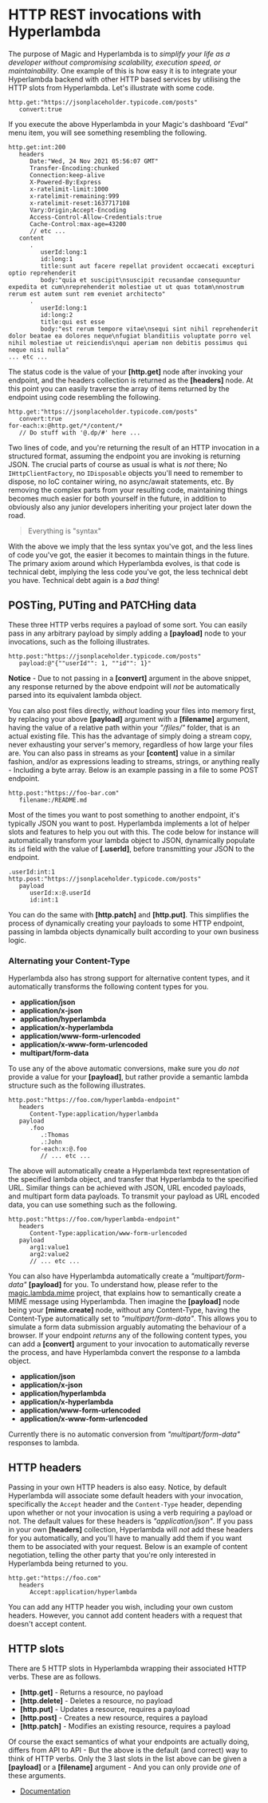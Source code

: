 
# HTTP REST invocations with Hyperlambda

The purpose of Magic and Hyperlambda is to _simplify your life as a developer without compromising scalability, execution speed, or maintainability_.
One example of this is how easy it is to integrate your Hyperlambda backend with other HTTP based services by utilising
the HTTP slots from Hyperlambda. Let's illustrate with some code.

```
http.get:"https://jsonplaceholder.typicode.com/posts"
   convert:true
```

If you execute the above Hyperlambda in your Magic's dashboard _"Eval"_ menu item, you will see something resembling
the following.

```
http.get:int:200
   headers
      Date:"Wed, 24 Nov 2021 05:56:07 GMT"
      Transfer-Encoding:chunked
      Connection:keep-alive
      X-Powered-By:Express
      x-ratelimit-limit:1000
      x-ratelimit-remaining:999
      x-ratelimit-reset:1637717108
      Vary:Origin;Accept-Encoding
      Access-Control-Allow-Credentials:true
      Cache-Control:max-age=43200
      // etc ...
   content
      .
         userId:long:1
         id:long:1
         title:sunt aut facere repellat provident occaecati excepturi optio reprehenderit
         body:"quia et suscipit\nsuscipit recusandae consequuntur expedita et cum\nreprehenderit molestiae ut ut quas totam\nnostrum rerum est autem sunt rem eveniet architecto"
      .
         userId:long:1
         id:long:2
         title:qui est esse
         body:"est rerum tempore vitae\nsequi sint nihil reprehenderit dolor beatae ea dolores neque\nfugiat blanditiis voluptate porro vel nihil molestiae ut reiciendis\nqui aperiam non debitis possimus qui neque nisi nulla"
... etc ...
```

The status code is the value of your **[http.get]** node after invoking your endpoint, and the headers collection
is returned as the **[headers]** node. At this point you can easily traverse the array of items returned by the
endpoint using code resembling the following.

```
http.get:"https://jsonplaceholder.typicode.com/posts"
   convert:true
for-each:x:@http.get/*/content/*
   // Do stuff with '@.dp/#' here ...
```

Two lines of code, and you're returning the result of an HTTP invocation in a structured format, assuming the endpoint
you are invoking is returning JSON. The crucial parts of course as usual is what is _not_ there; No `IHttpClientFactory`,
no `IDisposable` objects you'll need to remember to dispose, no IoC container wiring, no async/await statements, etc.
By removing the complex parts from your resulting code, maintaining things becomes much easier for both
yourself in the future, in addition to obviously also any junior developers inheriting your project later down the road.

> Everything is "syntax"

With the above we imply that the less syntax you've got, and the less lines of code you've got, the easier it becomes
to maintain things in the future. The primary axiom around which Hyperlambda evolves, is that code is technical debt,
implying the less code you've got, the less technical debt you have. Technical debt again is a _bad_ thing!

## POSTing, PUTing and PATCHing data

These three HTTP verbs requires a payload of some sort. You can easily pass in any arbitrary payload by simply adding
a **[payload]** node to your invocations, such as the folloing illustrates.

```
http.post:"https://jsonplaceholder.typicode.com/posts"
   payload:@"{""userId"": 1, ""id"": 1}"
```

**Notice** - Due to not passing in a **[convert]** argument in the above snippet, any response returned by
the above endpoint will _not_ be automatically parsed into its equivalent lambda object.

You can also post files directly, _without_ loading your files into memory first, by replacing your above **[payload]**
argument with a **[filename]** argument, having the value of a relative path within your _"/files/"_ folder, that
is an actual existing file. This has the advantage of simply doing a stream copy, never exhausting your server's memory,
regardless of how large your files are. You can also pass in streams as your **[content]** value in a similar fashion,
and/or as expressions leading to streams, strings, or anything really - Including a byte array. Below is
an example passing in a file to some POST endpoint.

```
http.post:"https://foo-bar.com"
   filename:/README.md
```

Most of the times you want to post something to another endpoint, it's typically JSON you want to post.
Hyperlambda implements a lot of helper slots and features to help you out with this. The code below for instance
will automatically transform your lambda object to JSON, dynamically populate its `id` field with the value
of **[.userId]**, before transmitting your JSON to the endpoint.

```
.userId:int:1
http.post:"https://jsonplaceholder.typicode.com/posts"
   payload
      userId:x:@.userId
      id:int:1
```

You can do the same with **[http.patch]** and **[http.put]**. This simplifies the process of dynamically
creating your payloads to some HTTP endpoint, passing in lambda objects dynamically built according to
your own business logic.

### Alternating your Content-Type

Hyperlambda also has strong support for alternative content types, and it automatically transforms the
following content types for you.

* __application/json__
* __application/x-json__
* __application/hyperlambda__
* __application/x-hyperlambda__
* __application/www-form-urlencoded__
* __application/x-www-form-urlencoded__
* __multipart/form-data__

To use any of the above automatic conversions, make sure you _do not_ provide a value for your **[payload]**,
but rather provide a semantic lambda structure such as the following illustrates.

```
http.post:"https://foo.com/hyperlambda-endpoint"
   headers
      Content-Type:application/hyperlambda
   payload
      .foo
         .:Thomas
         .:John
      for-each:x:@.foo
         // ... etc ...
```

The above will automatically create a Hyperlambda text representation of the specified lambda object,
and transfer that Hyperlambda to the specified URL. Similar things can be achieved with JSON, URL encoded
payloads, and multipart form data payloads. To transmit your payload as URL encoded data, you can use
something such as the following.

```
http.post:"https://foo.com/hyperlambda-endpoint"
   headers
      Content-Type:application/www-form-urlencoded
   payload
      arg1:value1
      arg2:value2
      // ... etc ...
```

You can also have Hyperlambda automatically create a _"multipart/form-data"_ **[payload]** for you. To understand
how, please refer to the [magic.lambda.mime](/documentation/magic.lambda.mime/) project, that explains how to
semantically create a MIME message using Hyperlambda. Then imagine the **[payload]** node being your **[mime.create]**
node, without any Content-Type, having the Content-Type automatically set to _"multipart/form-data"_. This allows you
to simulate a form data submission arguably automating the behaviour of a browser.
If your endpoint _returns_ any of the following content types, you can add a **[convert]** argument
to your invocation to automatically reverse the process, and have Hyperlambda convert the response _to_ a lambda
object.

* __application/json__
* __application/x-json__
* __application/hyperlambda__
* __application/x-hyperlambda__
* __application/www-form-urlencoded__
* __application/x-www-form-urlencoded__

Currently there is no automatic conversion from _"multipart/form-data"_ responses to lambda.

## HTTP headers

Passing in your own HTTP headers is also easy. Notice, by default Hyperlambda will associate some default
headers with your invocation, specifically the `Accept` header and the `Content-Type` header, depending
upon whether or not your invocation is using a verb requiring a payload or not. The default values for these
headers is _"application/json"_. If you pass in your own **[headers]** collection, Hyperlambda will _not_ add
these headers for you automatically, and you'll have to manually add them if you want them to be associated
with your request. Below is an example of content negotiation, telling the other party that you're only
interested in Hyperlambda being returned to you.

```
http.get:"https://foo.com"
   headers
      Accept:application/hyperlambda
```

You can add any HTTP header you wish, including your own custom headers. However, you cannot add content headers
with a request that doesn't accept content.

## HTTP slots

There are 5 HTTP slots in Hyperlambda wrapping their associated HTTP verbs. These are as follows.

* __[http.get]__ - Returns a resource, no payload
* __[http.delete]__ - Deletes a resource, no payload
* __[http.put]__ - Updates a resource, requires a payload
* __[http.post]__ - Creates a new resource, requires a payload
* __[http.patch]__ - Modifies an existing resource, requires a payload

Of course the exact semantics of what your endpoints are actually doing, differs from API to API - But
the above is the default (and correct) way to think of HTTP verbs. Only the 3 last slots in the list above
can be given a **[payload]** or a **[filename]** argument - And you can only provide _one_ of these arguments.

* [Documentation](/documentation/)
